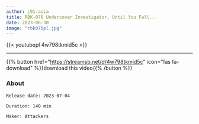 ```yaml
---
author: j91.asia
title: RBK-076 Undercover Investigator, Until You Fall...
date: 2023-06-30
image: "rbk076pl.jpg"
---
```



{{< youtubepl 4w798tkmid5c >}}
___

{{% button href="https://streamsb.net/d/4w798tkmid5c" icon="fas fa-download" %}}download this video{{% /button %}}
### About

`Release date: 2023-07-04`

`Duration: 140 min`

`Maker:	Attackers`
